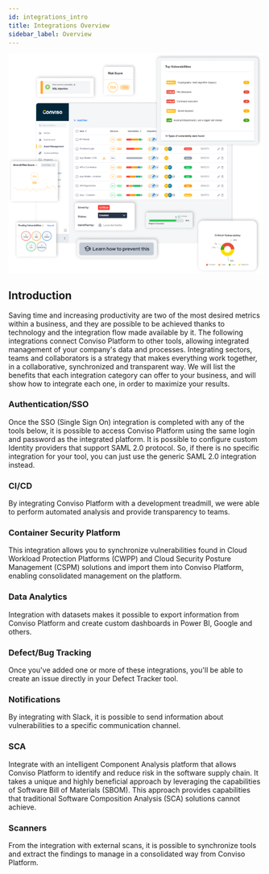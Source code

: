 ```yaml
---
id: integrations_intro
title: Integrations Overview
sidebar_label: Overview
---
```


<div style={{textAlign: 'center'}}>

![img](../../static/img/Logo.png)

</div>

## Introduction

Saving time and increasing productivity are two of the most desired metrics within a business, and they are possible to be achieved thanks to technology and the integration flow made available by it.
The following integrations connect Conviso Platform to other tools, allowing integrated management of your company's data and processes. Integrating sectors, teams and collaborators is a strategy that makes everything work together, in a collaborative, synchronized and transparent way.
We will list the benefits that each integration category can offer to your business, and will show how to integrate each one, in order to maximize your results.

### Authentication/SSO

Once the SSO (Single Sign On) integration is completed with any of the tools below, it is possible to access Conviso Platform using the same login and password as the integrated platform.
It is possible to configure custom Identity providers that support SAML 2.0 protocol.
So, if there is no specific integration for your tool, you can just use the generic SAML 2.0 integration instead.

### CI/CD

By integrating Conviso Platform with a development treadmill, we were able to perform automated analysis and provide transparency to teams.

### Container Security Platform

This integration allows you to synchronize vulnerabilities found in Cloud Workload Protection Platforms (CWPP) and Cloud Security Posture Management (CSPM) solutions and import them into Conviso Platform, enabling consolidated management on the platform.

### Data Analytics

Integration with datasets makes it possible to export information from Conviso Platform and create custom dashboards in Power BI, Google and others.

### Defect/Bug Tracking

Once you've added one or more of these integrations, you'll be able to create an issue directly in your Defect Tracker tool.

### Notifications

By integrating with Slack, it is possible to send information about vulnerabilities to a specific communication channel.

### SCA

Integrate with an intelligent Component Analysis platform that allows Conviso Platform to identify and reduce risk in the software supply chain. It takes a unique and highly beneficial approach by leveraging the capabilities of Software Bill of Materials (SBOM). This approach provides capabilities that traditional Software Composition Analysis (SCA) solutions cannot achieve.

### Scanners

From the integration with external scans, it is possible to synchronize tools and extract the findings to manage in a consolidated way from Conviso Platform.
